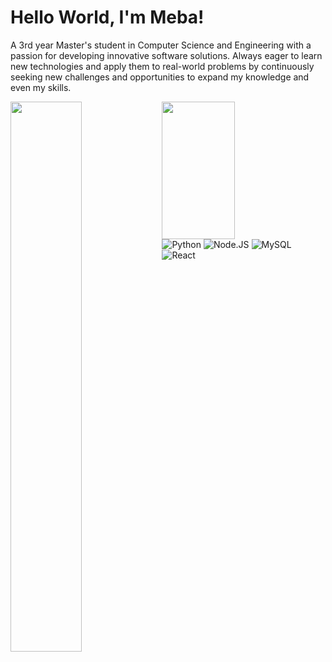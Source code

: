 # Hello World, I'm Meba! 

A 3rd year Master's student in Computer Science and Engineering with a passion for developing innovative software solutions. Always eager to learn new technologies and apply them to real-world problems by continuously seeking new challenges and opportunities to expand my knowledge and even my skills.

<img align="left" width="47.5%" src="https://github-readme-stats.vercel.app/api?username=mebakid74&show_icons=true&theme=radical" /> 

<img align="left" width="48%" height="220px" src="https://github-readme-stats.vercel.app/api/top-langs/?username=mebakid74&layout=compact" />


<img align="" alt="Python" src="https://img.shields.io/badge/python-3670A0?style=for-the-badge&logo=python&logoColor=ffdd54" />
<img align="" alt="Node.JS" src="https://img.shields.io/badge/node.js-6DA55F?style=for-the-badge&logo=node.js&logoColor=white" />
<img align="" alt="MySQL" src="https://img.shields.io/badge/mysql-%2300f.svg?style=for-the-badge&logo=mysql&logoColor=white" />
<img align="" alt="React" src="https://img.shields.io/badge/react-%2320232a.svg?style=for-the-badge&logo=react&logoColor=%2361DAFB" />


